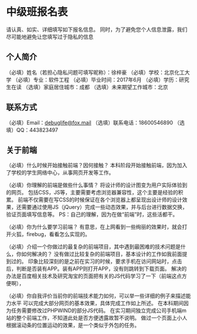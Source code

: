 ﻿# 中级班报名表

请认真、如实、详细填写如下报名信息。
同时，为了避免您个人信息泄露，我们尽可能地避免让您填写过于隐私的信息

## 个人简介

（必填）姓名（若担心隐私问题可填写昵称）：徐梓豪
（必填）学校：北京化工大学
（必填）专业：软件工程
（必填）毕业时间：2017年6月
（必填）学历：研究生在读
（选填）家庭居住城市：成都
（选填）未来期望工作城市：北京

## 联系方式

（必填）Email：debuglife@fox.mail
（选填）联系电话：18600546890
（选填）QQ：443823497

## 关于前端

（必填）什么时候开始接触前端？因何接触？
本科阶段开始接触前端，因为加入了学校的学生网络中心，从事网页开发等工作。

（必填）你理解的前端是做些什么事情？
将设计师的设计图变为用户实际体验到的网页。
包括CSS，JS等，主要需要考虑浏览器兼容性，这个主要是经验的积累。
前端不仅需要在写CSS的时候保证在各个浏览器上都呈现出设计师的设计效果，还需要通过使用JS（jQuery）完成一些动态效果，并与后台进行数据交换，验证页面填写信息等。
PS：自己的理解，因为在做“前端”时，这些活都干。

（必填）你为什么要学习前端？
有意思，在上网看到一些绚丽的效果时，就会打开火狐，firebug，看看怎么实现的。

（必填）介绍一个你做过的最复杂的前端项目，其中遇到最困难的技术问题是什么，你如何解决的？
没有做过比较复杂的前端项目，基本设计的工作如我前面提到过的。
印象比较深刻的是之前在实习的时候，要求手机在访问网站时，点击后，判断是否装有APP。装有APP则打开APP，没有则跳转到下载页面。
解决的办法是百度相关技术及研究淘宝的页面把有关的JS代码学习了一下（前端这点方便啊），

（必填）你自我评价当前你的前端技术能力如何，可以举一些详细的例子来描述能力水平
可以完成大部分网页的基本效果，具体完成工作如上所述。
在本科期间因为任务需要修改过PHPWIND的部分JS代码。
在实习期间独立完成公司手机端m站的整个前端工作，不知道此处是否方便透露故暂不说明。
做过一个页面上小人根据滚动条的位置运动的效果，是一个类似于外包的任务。
